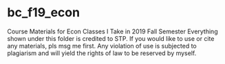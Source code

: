 # bc_f19_econ
Course Materials for Econ Classes I Take in 2019 Fall Semester 
Everything shown under this folder is credited to STP. If you would like to use or cite any materials, pls msg me first. Any violation of use is subjected to plagiarism and will yield the rights of law to be reserved by myself. 
